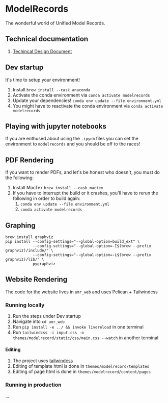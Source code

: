 # ModelRecords
The wonderful world of Unified Model Records.

## Technical documentation
1) [Techincal Design Document](https://docs.google.com/document/d/18ebXWaUiy-wSAZHtXMSESnIHMjJoV-GeW0W9i-uhlDo/edit#heading=h.n2dkl2j6xzna)


## Dev startup
It's time to setup your environment!
1. Install `brew install --cask anaconda`
2. Activate the conda environment via `conda activate modelrecords`
3. Update your dependencies! `conda env update --file environment.yml`
4. You might have to reactivate the conda environment via `conda activate modelrecords`

## Playing with jupyter notebooks
If you are enthused about using the `.ipynb` files you can set the environment to `modelrecords` and you should be off to the races!

## PDF Rendering
If you want to render PDFs, and let's be honest who doesn't, you must do the following:
1. Install MacTex `brew install --cask mactex`
2. If you have to interrupt the build or it crashes, you'll have to rerun the following in order to build again:
    1. `conda env update --file environment.yml`
    2. `conda activate modelrecords`

## Graphing
```
brew install graphviz
pip install --config-settings="--global-option=build_ext" \
            --config-settings="--global-option=-I$(brew --prefix graphviz)/include/" \
            --config-settings="--global-option=-L$(brew --prefix graphviz)/lib/" \
            pygraphviz
```

## Website Rendering
The code for the website lives in `umr_web` and uses Pelican + Tailwindcss

### Running locally
1. Run the steps under Dev startup
2. Navigate into `cd umr_web`
3. Run `pip install -e ../ && invoke livereload` in one terminal
4. Run `tailwindcss -i input.css -o themes/modelrecord/static/css/main.css --watch` in another terminal

#### Editing
1. The project uses [tailwindcss](https://tailwindcss.com/docs/installation)
2. Editing of template html is done in `themes/modelrecord/templates`
3. Editing of page html is done in `themes/modelrecord/content/pages`

### Running in production
...
